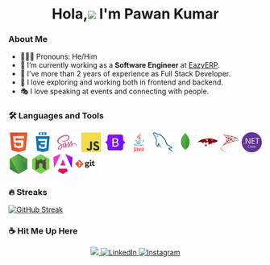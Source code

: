 <h1 align="center"> Hola,<img src="https://media.giphy.com/media/hvRJCLFzcasrR4ia7z/giphy.gif" width="30px"/> I'm Pawan Kumar</h1>

### About Me 
- 👩🏻‍💻 Pronouns: He/Him
- 💼 I’m currently working as a <strong>Software Engineer</strong> at [EazyERP](https://www.eazyerp.com/).
- 🎒 I've more than 2 years of experience as Full Stack Developer.
- 🧭 I love exploring and working both in frontend and backend.
- 🎭 I love speaking at events and connecting with people.


### :hammer_and_wrench: Languages and Tools 
<div>
  <img src="https://github.com/devicons/devicon/blob/master/icons/html5/html5-original.svg" title="HTML5" alt="HTML" width="40" height="40"/>&nbsp;
  <img src="https://github.com/devicons/devicon/blob/master/icons/css3/css3-plain-wordmark.svg"  title="CSS3" alt="CSS" width="40" height="40"/>&nbsp;
  <img src="https://github.com/devicons/devicon/blob/master/icons/sass/sass-original.svg"  title="SASS" alt="SASS" width="40" height="40"/>&nbsp;
  <img src="https://github.com/devicons/devicon/blob/master/icons/javascript/javascript-original.svg" title="JavaScript" alt="JavaScript" width="40" height="40"/>&nbsp;
  <img src="https://github.com/devicons/devicon/blob/master/icons/bootstrap/bootstrap-original.svg" title="bootstrap" alt="bootstrap" width="40" height="40"/>&nbsp;
  <img src="https://github.com/devicons/devicon/blob/master/icons/java/java-original-wordmark.svg" title="Java" alt="Java" width="40" height="40"/>&nbsp;
  <img src="https://github.com/devicons/devicon/blob/master/icons/mysql/mysql-original.svg" title="SQL" **alt="mySQL" width="40" height="40"/>
  <img src="https://github.com/devicons/devicon/blob/master/icons/mongodb/mongodb-original.svg" title="mongoDB" **alt="mongoDB" width="40" height="40"/>
  <img src="https://github.com/devicons/devicon/blob/master/icons/mongoose/mongoose-original.svg" title="mongoose" **alt="mongoose" width="40" height="40"/>
  <img src="https://github.com/devicons/devicon/blob/master/icons/microsoftsqlserver/microsoftsqlserver-original.svg" title="microsoftSQLServer" **alt="microsoftSQLServer" width="40" height="40"/>
  <img src="https://github.com/devicons/devicon/blob/master/icons/dotnetcore/dotnetcore-original.svg" title="DotNet_Core" **alt="DotNet_Core" width="40" height="40"/>
  <img src="https://github.com/devicons/devicon/blob/master/icons/nodejs/nodejs-original.svg" title="Node" **alt="Node" width="40" height="40"/>
  <img src="https://github.com/devicons/devicon/blob/master/icons/nodemon/nodemon-original.svg" title="nodemon" **alt="nodemon" width="40" height="40"/>
  <img src="https://raw.githubusercontent.com/devicons/devicon/ca28c779441053191ff11710fe24a9e6c23690d6/icons/angular/angular-original.svg" title="Angular" **alt="Angular" width="40" height="40"/>
  <img src="https://github.com/devicons/devicon/blob/master/icons/git/git-original-wordmark.svg" title="Git" **alt="Git" width="40" height="40"/>
</div>  

### :fire: Streaks 
[![GitHub Streak](http://github-readme-streak-stats.herokuapp.com?user=Pawankumar7814)](https://git.io/streak-stats)  

### :coffee: Hit Me Up Here
<p align="center">
	<a href="https://github.com/Pawankumar7814" alt="Github" title="github">
       <img src="https://img.shields.io/badge/For_More_Useful_Repos-15k?style=for-the-badge&color=2088FF&logo=github&logoColor=fff"/>
    </a>
    <a href="https://www.linkedin.com/in/pawan-kumar-2000/">
        <img src="https://img.shields.io/badge/For_Professional_Updates-15k?style=for-the-badge&color=0a66c2&logo=linkedin" alt="LinkedIn"/>
    </a>
    <a href="https://www.instagram.com/_pawanverma._/">
        <img src="https://img.shields.io/badge/For_Personal_Updates-2k?style=for-the-badge&color=E4405F&logo=instagram&logoColor=fff" alt="Instagram"/>
    </a>
</p>

